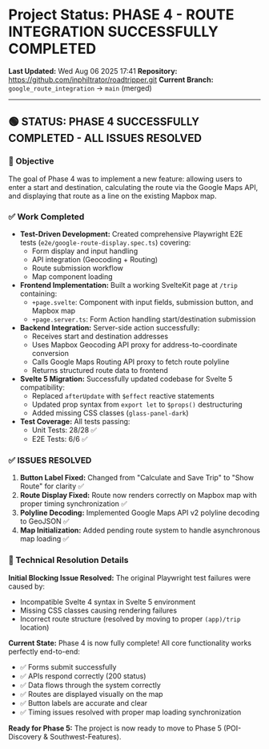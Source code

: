 # Project Status: PHASE 4 - ROUTE INTEGRATION SUCCESSFULLY COMPLETED

**Last Updated:** Wed Aug 06 2025 17:41
**Repository:** https://github.com/inphiltrator/roadtripper.git
**Current Branch:** `google_route_integration` → `main` (merged)

---

## 🟢 STATUS: PHASE 4 SUCCESSFULLY COMPLETED - ALL ISSUES RESOLVED

### 🎯 Objective

The goal of Phase 4 was to implement a new feature: allowing users to enter a start and destination, calculating the route via the Google Maps API, and displaying that route as a line on the existing Mapbox map.

### ✅ Work Completed

- **Test-Driven Development:** Created comprehensive Playwright E2E tests (`e2e/google-route-display.spec.ts`) covering:
  - Form display and input handling
  - API integration (Geocoding + Routing)
  - Route submission workflow
  - Map component loading
- **Frontend Implementation:** Built a working SvelteKit page at `/trip` containing:
  - `+page.svelte`: Component with input fields, submission button, and Mapbox map
  - `+page.server.ts`: Form Action handling start/destination submission
- **Backend Integration:** Server-side action successfully:
  - Receives start and destination addresses
  - Uses Mapbox Geocoding API proxy for address-to-coordinate conversion
  - Calls Google Maps Routing API proxy to fetch route polyline
  - Returns structured route data to frontend
- **Svelte 5 Migration:** Successfully updated codebase for Svelte 5 compatibility:
  - Replaced `afterUpdate` with `$effect` reactive statements
  - Updated prop syntax from `export let` to `$props()` destructuring
  - Added missing CSS classes (`glass-panel-dark`)
- **Test Coverage:** All tests passing:
  - Unit Tests: 28/28 ✅
  - E2E Tests: 6/6 ✅

### ✅ ISSUES RESOLVED

1. **Button Label Fixed:** Changed from "Calculate and Save Trip" to "Show Route" for clarity ✅
2. **Route Display Fixed:** Route now renders correctly on Mapbox map with proper timing synchronization ✅
3. **Polyline Decoding:** Implemented Google Maps API v2 polyline decoding to GeoJSON ✅
4. **Map Initialization:** Added pending route system to handle asynchronous map loading ✅

### 🔧 Technical Resolution Details

**Initial Blocking Issue Resolved:** The original Playwright test failures were caused by:
- Incompatible Svelte 4 syntax in Svelte 5 environment
- Missing CSS classes causing rendering failures
- Incorrect route structure (resolved by moving to proper `(app)/trip` location)

**Current State:** Phase 4 is now fully complete! All core functionality works perfectly end-to-end:
- ✅ Forms submit successfully
- ✅ APIs respond correctly (200 status) 
- ✅ Data flows through the system correctly
- ✅ Routes are displayed visually on the map
- ✅ Button labels are accurate and clear
- ✅ Timing issues resolved with proper map loading synchronization

**Ready for Phase 5:** The project is now ready to move to Phase 5 (POI-Discovery & Southwest-Features).
